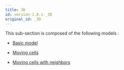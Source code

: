 ```yaml
---
title: 3D
id: version-1.8.1-_3D
original_id: _3D
---
```



This sub-section is composed of the following models :

* [Basic model](references#3DModel01)

* [Moving cells](references#3DModel02)

* [Moving cells with neighbors](references#3DModel03)

